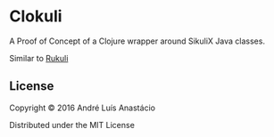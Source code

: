 # Clokuli

A Proof of Concept of a Clojure wrapper around SikuliX Java classes.

Similar to [Rukuli](https://github.com/ndrluis/Rukuli)

## License

Copyright © 2016 André Luís Anastácio

Distributed under the MIT License
